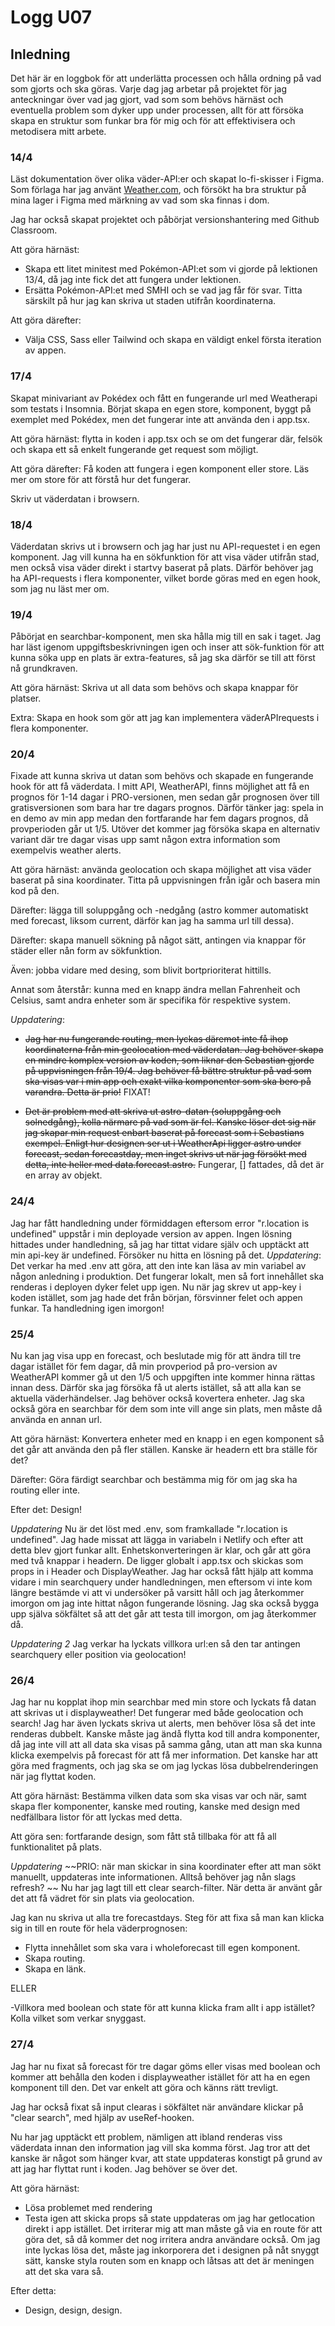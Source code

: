 # Logg U07

## Inledning

Det här är en loggbok för att underlätta processen och hålla ordning på vad som gjorts och ska göras.
Varje dag jag arbetar på projektet för jag anteckningar över vad jag gjort, vad som som behövs härnäst och eventuella problem som dyker upp under processen, allt för att försöka skapa en struktur som funkar bra för mig och för att effektivisera och metodisera mitt arbete.

### 14/4

Läst dokumentation över olika väder-API:er och skapat lo-fi-skisser i Figma. Som förlaga har jag använt [Weather.com](https://weather.com/sv-SE/weather/today/l/59.33,18.05), och försökt ha bra struktur på mina lager i Figma med märkning av vad som ska finnas i dom.

Jag har också skapat projektet och påbörjat versionshantering med Github Classroom.

Att göra härnäst:

- Skapa ett litet minitest med Pokémon-API:et som vi gjorde på lektionen 13/4, då jag inte fick det att fungera under lektionen.
- Ersätta Pokémon-API:et med SMHI och se vad jag får för svar. Titta särskilt på hur jag kan skriva ut staden utifrån koordinaterna.

Att göra därefter:

- Välja CSS, Sass eller Tailwind och skapa en väldigt enkel första iteration av appen.

### 17/4

Skapat minivariant av Pokédex och fått en fungerande url med Weatherapi som testats i Insomnia. Börjat skapa en egen store, komponent, byggt på exemplet med Pokédex, men det fungerar inte att använda den i app.tsx.

Att göra härnäst: flytta in koden i app.tsx och se om det fungerar där, felsök och skapa ett så enkelt fungerande get request som möjligt.

Att göra därefter: Få koden att fungera i egen komponent eller store. Läs mer om store för att förstå hur det fungerar.

Skriv ut väderdatan i browsern.

### 18/4

Väderdatan skrivs ut i browsern och jag har just nu API-requestet i en egen komponent. Jag vill kunna ha en sökfunktion för att visa väder utifrån stad, men också visa väder direkt i startvy baserat på plats. Därför behöver jag ha API-requests i flera komponenter, vilket borde göras med en egen hook, som jag nu läst mer om.

### 19/4

Påbörjat en searchbar-komponent, men ska hålla mig till en sak i taget. Jag har läst igenom uppgiftsbeskrivningen igen och inser att sök-funktion för att kunna söka upp en plats är extra-features, så jag ska därför se till att först nå grundkraven.

Att göra härnäst: Skriva ut all data som behövs och skapa knappar för platser.

Extra: Skapa en hook som gör att jag kan implementera väderAPIrequests i flera komponenter.

### 20/4

Fixade att kunna skriva ut datan som behövs och skapade en fungerande hook för att få väderdata. I mitt API, WeatherAPI, finns möjlighet att få en prognos för 1-14 dagar i PRO-versionen, men sedan går prognosen över till gratisversionen som bara har tre dagars prognos. Därför tänker jag: spela in en demo av min app medan den fortfarande har fem dagars prognos, då provperioden går ut 1/5. Utöver det kommer jag försöka skapa en alternativ variant där tre dagar visas upp samt någon extra information som exempelvis weather alerts.

Att göra härnäst: använda geolocation och skapa möjlighet att visa väder baserat på sina koordinater. Titta på uppvisningen från igår och basera min kod på den.

Därefter: lägga till soluppgång och -nedgång (astro kommer automatiskt med forecast, liksom current, därför kan jag ha samma url till dessa).

Därefter: skapa manuell sökning på något sätt, antingen via knappar för städer eller nån form av sökfunktion.

Även: jobba vidare med desing, som blivit bortprioriterat hittills.

Annat som återstår: kunna med en knapp ändra mellan Fahrenheit och Celsius, samt andra enheter som är specifika för respektive system.

_Uppdatering_:

- ~~Jag har nu fungerande routing, men lyckas däremot inte få ihop koordinaterna från min geolocation med väderdatan. Jag behöver skapa en mindre komplex version av koden, som liknar den Sebastian gjorde på uppvisningen från 19/4. Jag behöver få bättre struktur på vad som ska visas var i min app och exakt vilka komponenter som ska bero på varandra. Detta är prio!~~ FIXAT!

- ~~Det är problem med att skriva ut astro-datan (soluppgång och solnedgång), kolla närmare på vad som är fel. Kanske löser det sig när jag skapar min request enbart baserat på forecast som i Sebastians exempel. Enligt hur designen ser ut i WeatherApi ligger astro under forecast, sedan forecastday, men inget skrivs ut när jag försökt med detta, inte heller med data.forecast.astro.~~ Fungerar, [] fattades, då det är en array av objekt.

### 24/4

Jag har fått handledning under förmiddagen eftersom error "r.location is undefined" uppstår i min deployade version av appen. Ingen lösning hittades under handledning, så jag har tittat vidare själv och upptäckt att min api-key är undefined. Försöker nu hitta en lösning på det.
_Uppdatering_: Det verkar ha med .env att göra, att den inte kan läsa av min variabel av någon anledning i produktion. Det fungerar lokalt, men så fort innehållet ska renderas i deployen dyker felet upp igen. Nu när jag skrev ut app-key i koden istället, som jag hade det från början, försvinner felet och appen funkar. Ta handledning igen imorgon!

### 25/4

Nu kan jag visa upp en forecast, och beslutade mig för att ändra till tre dagar istället för fem dagar, då min provperiod på pro-version av WeatherAPI kommer gå ut den 1/5 och uppgiften inte kommer hinna rättas innan dess. Därför ska jag försöka få ut alerts istället, så att alla kan se aktuella väderhändelser. Jag behöver också kovertera enheter. Jag ska också göra en searchbar för dem som inte vill ange sin plats, men måste då använda en annan url.

Att göra härnäst: Konvertera enheter med en knapp i en egen komponent så det går att använda den på fler ställen. Kanske är headern ett bra ställe för det?

Därefter: Göra färdigt searchbar och bestämma mig för om jag ska ha routing eller inte.

Efter det: Design!

_Uppdatering_ Nu är det löst med .env, som framkallade "r.location is undefined". Jag hade missat att lägga in variabeln i Netlify och efter att detta blev gjort funkar allt. Enhetskonverteringen är klar, och går att göra med två knappar i headern. De ligger globalt i app.tsx och skickas som props in i Header och DisplayWeather. Jag har också fått hjälp att komma vidare i min searchquery under handledningen, men eftersom vi inte kom längre bestämde vi att vi undersöker på varsitt håll och jag återkommer imorgon om jag inte hittat någon fungerande lösning. Jag ska också bygga upp själva sökfältet så att det går att testa till imorgon, om jag återkommer då.

_Uppdatering 2_ Jag verkar ha lyckats villkora url:en så den tar antingen searchquery eller position via geolocation!

### 26/4

Jag har nu kopplat ihop min searchbar med min store och lyckats få datan att skrivas ut i displayweather! Det fungerar med både geolocation och search! Jag har även lyckats skriva ut alerts, men behöver lösa så det inte renderas dubbelt. Kanske måste jag ändå flytta kod till andra komponenter, då jag inte vill att all data ska visas på samma gång, utan att man ska kunna klicka exempelvis på forecast för att få mer information. Det kanske har att göra med fragments, och jag ska se om jag lyckas lösa dubbelrenderingen när jag flyttat koden.

Att göra härnäst: Bestämma vilken data som ska visas var och när, samt skapa fler komponenter, kanske med routing, kanske med design med nedfällbara listor för att lyckas med detta.

Att göra sen: fortfarande design, som fått stå tillbaka för att få all funktionalitet på plats.

_Uppdatering_ ~~PRIO: när man skickar in sina koordinater efter att man sökt manuellt, uppdateras inte informationen. Alltså behöver jag nån slags refresh? ~~ Nu har jag lagt till ett clear search-filter. När detta är använt går det att få vädret för sin plats via geolocation.

Jag kan nu skriva ut alla tre forecastdays. Steg för att fixa så man kan klicka sig in till en route för hela väderprognosen:

- Flytta innehållet som ska vara i wholeforecast till egen komponent.
- Skapa routing.
- Skapa en länk.

ELLER

-Villkora med boolean och state för att kunna klicka fram allt i app istället? Kolla vilket som verkar snyggast.

### 27/4

Jag har nu fixat så forecast för tre dagar göms eller visas med boolean och kommer att behålla den koden i displayweather istället för att ha en egen komponent till den. Det var enkelt att göra och känns rätt trevligt.

Jag har också fixat så input clearas i sökfältet när användare klickar på "clear search", med hjälp av useRef-hooken.

Nu har jag upptäckt ett problem, nämligen att ibland renderas viss väderdata innan den information jag vill ska komma först. Jag tror att det kanske är något som hänger kvar, att state uppdateras konstigt på grund av att jag har flyttat runt i koden. Jag behöver se över det.

Att göra härnäst:

- Lösa problemet med rendering
- Testa igen att skicka props så state uppdateras om jag har getlocation direkt i app istället. Det irriterar mig att man måste gå via en route för att göra det, så då kommer det nog irritera andra användare också. Om jag inte lyckas lösa det, måste jag inkorporera det i designen på nåt snyggt sätt, kanske styla routen som en knapp och låtsas att det är meningen att det ska vara så.

Efter detta:

- Design, design, design.
